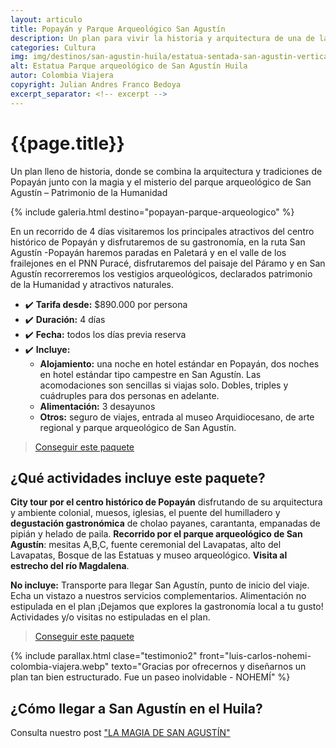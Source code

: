 ```yaml
---
layout: articulo
title: Popayán y Parque Arqueológico San Agustín
description: Un plan para vivir la historia y arquitectura de una de las ciudades más antiguas de Suramérica y la cultura de nuestros pueblos indígenas
categories: Cultura
img: img/destinos/san-agustin-huila/estatua-sentada-san-agustin-vertical.webp
alt: Estatua Parque arqueológico de San Agustín Huila
autor: Colombia Viajera
copyright: Julian Andres Franco Bedoya
excerpt_separator: <!-- excerpt -->
---
```


# {{page.title}}

Un plan lleno de historia, donde se combina la arquitectura y tradiciones de Popayán junto con la magia y el misterio del parque arqueológico de San Agustín – Patrimonio de la Humanidad

<!-- excerpt -->

<!-- Esta sección toma las fotos de los nombres que aparecen en el archivo san-agustin-tour.yml. Si deseas cambiar fotos, solamente cambias la ruta en ese archivo con el nombre de la nueva foto. Recuerda adaptar los tamaños igual al resto de las imágenes -->
{% include galeria.html destino="popayan-parque-arqueologico" %}

En un recorrido de 4 días visitaremos los principales atractivos del centro histórico de Popayán y disfrutaremos de su gastronomía, en la ruta San Agustín -Popayán haremos paradas en Paletará y en el valle de los frailejones en el PNN Puracé, disfrutaremos del paisaje del Páramo y en San Agustín recorreremos los vestigios arqueológicos, declarados patrimonio de la Humanidad y atractivos naturales.

* ✔️ **Tarifa desde:** $890.000 por persona
* ✔️ **Duración:** 4 días
* ✔️ **Fecha:** todos los días previa reserva
* ✔️ **Incluye:**
  * **Alojamiento:** una noche en hotel estándar en Popayán, dos noches en hotel estándar tipo campestre en San Agustín. Las acomodaciones son sencillas si viajas solo. Dobles, triples y cuádruples para dos personas en adelante.
  * **Alimentación:** 3 desayunos
  * **Otros:** seguro de viajes, entrada al museo Arquidiocesano, de arte regional y parque arqueológico de San Agustín.

>[Conseguir este paquete](https://api.whatsapp.com/send?phone=+573209673925&text=Hola.%20Me%20encantar%C3%ADa%20saber%20m%C3%A1s%20sobre%20este%20paquete:%20Popay%C3%A1n%20y%20Parque%20Arqueol%C3%B3gico%20de%20San%20Agust%C3%ADn%20)

## ¿Qué actividades incluye este paquete?

**City tour por el centro histórico de Popayán** disfrutando de su arquitectura y ambiente colonial, muesos, iglesias, el puente del humilladero y **degustación gastronómica** de cholao payanes, carantanta, empanadas de pipián y helado de paila. **Recorrido por el parque arqueológico de San Agustín**: mesitas A,B,C, fuente ceremonial del Lavapatas, alto del Lavapatas, Bosque de las Estatuas y museo arqueológico. **Visita al estrecho del río Magdalena**.

**No incluye:** Transporte para llegar San Agustín, punto de inicio del viaje. Echa un vistazo a nuestros servicios complementarios. Alimentación no estipulada en el plan ¡Dejamos que explores la gastronomía local a tu gusto! Actividades y/o visitas no estipuladas en el plan.

>[Conseguir este paquete](https://api.whatsapp.com/send?phone=+573209673925&text=Hola.%20Me%20encantar%C3%ADa%20saber%20m%C3%A1s%20sobre%20este%20paquete:%20Popay%C3%A1n%20y%20Parque%20Arqueol%C3%B3gico%20de%20San%20Agust%C3%ADn%20)

{% include parallax.html clase="testimonio2" front="luis-carlos-nohemi-colombia-viajera.webp" texto="Gracias por ofrecernos y diseñarnos un plan tan bien estructurado. Fue un paseo inolvidable - NOHEMÍ" %}

## ¿Cómo llegar a San Agustín en el Huila?

Consulta nuestro post ["LA MAGIA DE SAN AGUSTÍN"]({{site.baseurl}}/san-agustin/)
